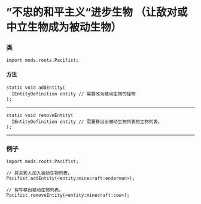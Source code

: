 # ”不忠的和平主义“进步生物 （让敌对或中立生物成为被动生物）

### 类

```zenscript
import mods.roots.Pacifist;
```

#### 方法

```zenscript
static void addEntity(
  IEntityDefinition entity // 需要改为被动生物的怪物
);
```

* * *

```zenscript
static void removeEntity(
  IEntityDefinition entity // 需要移出出被动生物列表的生物列表。
);
```

* * *

### 例子

```zenscript
import mods.roots.Pacifist;

// 将末影人加入被动生物列表。
Pacifist.addEntity(<entity:minecraft:enderman>);

// 将牛移出被动生物列表。
Pacifist.removeEntity(<entity:minecraft:cow>);
```